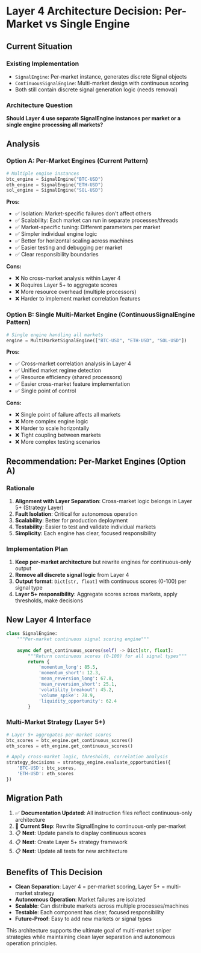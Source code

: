 # Layer 4 Architecture Decision: Per-Market vs Single Engine

## Current Situation

### Existing Implementation
- `SignalEngine`: Per-market instance, generates discrete Signal objects
- `ContinuousSignalEngine`: Multi-market design with continuous scoring
- Both still contain discrete signal generation logic (needs removal)

### Architecture Question
**Should Layer 4 use separate SignalEngine instances per market or a single engine processing all markets?**

## Analysis

### Option A: Per-Market Engines (Current Pattern)
```python
# Multiple engine instances
btc_engine = SignalEngine("BTC-USD")
eth_engine = SignalEngine("ETH-USD")
sol_engine = SignalEngine("SOL-USD")
```

**Pros:**
- ✅ Isolation: Market-specific failures don't affect others
- ✅ Scalability: Each market can run in separate processes/threads
- ✅ Market-specific tuning: Different parameters per market
- ✅ Simpler individual engine logic
- ✅ Better for horizontal scaling across machines
- ✅ Easier testing and debugging per market
- ✅ Clear responsibility boundaries

**Cons:**
- ❌ No cross-market analysis within Layer 4
- ❌ Requires Layer 5+ to aggregate scores
- ❌ More resource overhead (multiple processors)
- ❌ Harder to implement market correlation features

### Option B: Single Multi-Market Engine (ContinuousSignalEngine Pattern)
```python
# Single engine handling all markets
engine = MultiMarketSignalEngine(["BTC-USD", "ETH-USD", "SOL-USD"])
```

**Pros:**
- ✅ Cross-market correlation analysis in Layer 4
- ✅ Unified market regime detection
- ✅ Resource efficiency (shared processors)
- ✅ Easier cross-market feature implementation
- ✅ Single point of control

**Cons:**
- ❌ Single point of failure affects all markets
- ❌ More complex engine logic
- ❌ Harder to scale horizontally
- ❌ Tight coupling between markets
- ❌ More complex testing scenarios

## Recommendation: **Per-Market Engines (Option A)**

### Rationale

1. **Alignment with Layer Separation**: Cross-market logic belongs in Layer 5+ (Strategy Layer)
2. **Fault Isolation**: Critical for autonomous operation
3. **Scalability**: Better for production deployment
4. **Testability**: Easier to test and validate individual markets
5. **Simplicity**: Each engine has clear, focused responsibility

### Implementation Plan

1. **Keep per-market architecture** but rewrite engines for continuous-only output
2. **Remove all discrete signal logic** from Layer 4
3. **Output format**: `Dict[str, float]` with continuous scores (0-100) per signal type
4. **Layer 5+ responsibility**: Aggregate scores across markets, apply thresholds, make decisions

## New Layer 4 Interface

```python
class SignalEngine:
    """Per-market continuous signal scoring engine"""
    
    async def get_continuous_scores(self) -> Dict[str, float]:
        """Return continuous scores (0-100) for all signal types"""
        return {
            'momentum_long': 85.5,
            'momentum_short': 12.3,
            'mean_reversion_long': 67.8,
            'mean_reversion_short': 25.1,
            'volatility_breakout': 45.2,
            'volume_spike': 78.9,
            'liquidity_opportunity': 62.4
        }
```

### Multi-Market Strategy (Layer 5+)
```python
# Layer 5+ aggregates per-market scores
btc_scores = btc_engine.get_continuous_scores()
eth_scores = eth_engine.get_continuous_scores()

# Apply cross-market logic, thresholds, correlation analysis
strategy_decisions = strategy_engine.evaluate_opportunities({
    'BTC-USD': btc_scores,
    'ETH-USD': eth_scores
})
```

## Migration Path

1. ✅ **Documentation Updated**: All instruction files reflect continuous-only architecture
2. 🔄 **Current Step**: Rewrite SignalEngine to continuous-only per-market
3. 📋 **Next**: Update panels to display continuous scores
4. 📋 **Next**: Create Layer 5+ strategy framework
5. 📋 **Next**: Update all tests for new architecture

## Benefits of This Decision

- **Clean Separation**: Layer 4 = per-market scoring, Layer 5+ = multi-market strategy
- **Autonomous Operation**: Market failures are isolated
- **Scalable**: Can distribute markets across multiple processes/machines
- **Testable**: Each component has clear, focused responsibility
- **Future-Proof**: Easy to add new markets or signal types

This architecture supports the ultimate goal of multi-market sniper strategies while maintaining clean layer separation and autonomous operation principles.
